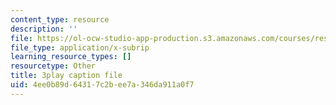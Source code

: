 ```yaml
---
content_type: resource
description: ''
file: https://ol-ocw-studio-app-production.s3.amazonaws.com/courses/res-ll-005-mathematics-of-big-data-and-machine-learning-january-iap-2020/4ee0b89d64317c2bee7a346da911a0f7_R6-LQbqUCI0.srt
file_type: application/x-subrip
learning_resource_types: []
resourcetype: Other
title: 3play caption file
uid: 4ee0b89d-6431-7c2b-ee7a-346da911a0f7
---
```

